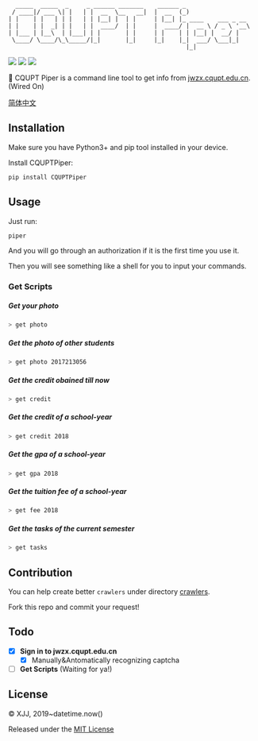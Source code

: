 ```
  _____  _____  _     _ ______ _______    ______ _
 / ____|/ ___ \| |   | |  __  \__   __|  |  __  (_)
| |    | |   | | |   | | |__| |  | |     | |__| |_ ____    ___ _ __
| |    | |  _| | |   | |  ____/  | |     |  ____/ |  __ \ / _ \ '__\
| |___ | |__\  | |___| | |       | |     | |    | | |__| |  __/ |
 \____/ \____/\_\_____/|_|       |_|     |_|    |_|  ___/ \___|_|
                                                  |_|
```

![](https://img.shields.io/badge/build-passing-brightgreen) ![](https://img.shields.io/badge/license-MIT-blue) ![](https://img.shields.io/badge/Python-3%2B-yellowgreen)

🤯 CQUPT Piper is a command line tool to get info from [jwzx.cqupt.edu.cn](jwzx.cqupt.edu.cn). (Wired On)

[简体中文](https://github.com/Mivinci/cqupt-piper/blob/master/README_ZH.md)

## Installation

Make sure you have Python3+ and pip tool installed in your device.

Install CQUPTPiper:

```bash
pip install CQUPTPiper
```

## Usage

Just run:

```bash
piper
```

And you will go through an authorization if it is the first time you use it.

Then you will see something like a shell for you to input your commands.

### Get Scripts

##### Get your photo

```bash
> get photo
```

##### Get the photo of other students

```bash
> get photo 2017213056
```

##### Get the credit obained till now

```bash
> get credit
```

##### Get the credit of a school-year

```bash
> get credit 2018
```

##### Get the gpa of a school-year

```bash
> get gpa 2018
```

##### Get the tuition fee of a school-year

```bash
> get fee 2018
```

##### Get the tasks of the current semester

```bash
> get tasks
```



## Contribution

You can help create better `crawlers` under directory [crawlers](https://github.com/Mivinci/cqupt-piper/tree/master/CQUPTPiper/crawlers). 

Fork this repo and commit your request!

## Todo

- [x] **Sign in to jwzx.cqupt.edu.cn**
    - [x] Manually&Antomatically recognizing captcha

- [ ] **Get Scripts** (Waiting for ya!)

## License

© XJJ, 2019~datetime.now()

Released under the [MIT License](https://github.com/Mivinci/cqupt-piper/blob/master/LICENSE)